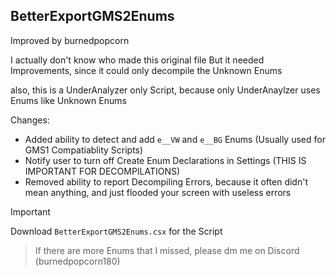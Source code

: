 ## BetterExportGMS2Enums
Improved by burnedpopcorn

I actually don't know who made this original file
But it needed Improvements, since it could only decompile the Unknown Enums
	
also, this is a UnderAnalyzer only Script, because only UnderAnaylzer uses Enums like Unknown Enums
	
 Changes:
- Added ability to detect and add ```e__VW``` and ```e__BG``` Enums (Usually used for GMS1 Compatiablity Scripts)
- Notify user to turn off Create Enum Declarations in Settings (THIS IS IMPORTANT FOR DECOMPILATIONS)
- Removed ability to report Decompiling Errors, because it often didn't mean anything, and just flooded your screen with useless errors

> [!IMPORTANT]
> Download ```BetterExportGMS2Enums.csx``` for the Script
		
> If there are more Enums that I missed, please dm me on Discord (burnedpopcorn180)
